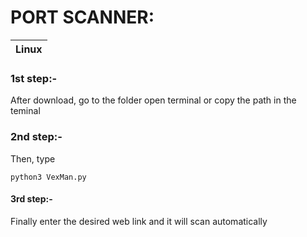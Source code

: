
# PORT SCANNER:

|Linux|
|--------------|

### 1st step:- 
After download, go to the folder open terminal or copy the path in the teminal

### 2nd step:- 
Then, type 

```python3 VexMan.py```

#### 3rd step:-
Finally enter the desired web link and it will scan automatically 
